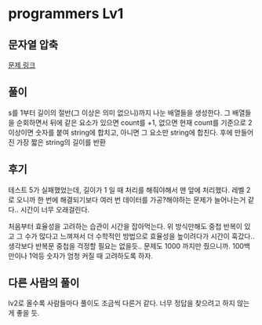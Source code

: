 # programmers Lv1

## 문자열 압축

[문제 링크](https://programmers.co.kr/learn/courses/30/lessons/60057)

## 풀이

s를 1부터 길이의 절반(그 이상은 의미 없으니)까지 나눈 배열들을 생성한다.
그 배열들을 순회하면서 뒤에 같은 요소가 있으면 count를 +1, 없으면 현재 count를 기준으로 2 이상이면 숫자를 붙여
string에 합치고, 아니면 그 요소만 string에 합친다.
후에 만들어진 가장 짧은 string의 길이를 반환

## 후기

테스트 5가 실패했었는데, 길이가 1 일 때 처리를 해줘야해서 맨 앞에 처리했다. 
레벨 2로 오니까 한 번에 해결되기보다 여러 번 데이터를 가공?해야하는 문제가 늘어나는거 같다.. 시간이 너무 오래걸린다.

처음부터 효율성을 고려하는 습관이 시간을 잡아먹는다. 위 방식만해도 중첩 반복이 있고 그 수가 많다고 느껴져서
더 수학적인 방법으로 효율성을 높이려다가 시간이 훅갔다.. 생각보다 반복문 중첩을 걱정할 필요는 없을듯..
문제도 1000 까지만 줬으니까.
100백만이나 1억등 숫자가 엄청 커질 때 고려하도록 하자. 

## 다른 사람의 풀이

lv2로 올수록 사람들마다 풀이도 조금씩 다른거 같다. 
너무 정답을 찾으려고 하지 않는게 좋을 듯.
